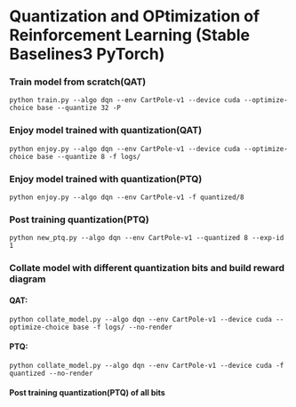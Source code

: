 # Quantization and OPtimization of Reinforcement Learning (Stable Baselines3 PyTorch)


### Train model from scratch(QAT)
``
python train.py --algo dqn --env CartPole-v1 --device cuda --optimize-choice base --quantize 32 -P
``

### Enjoy model trained with quantization(QAT)

``
python enjoy.py --algo dqn --env CartPole-v1 --device cuda --optimize-choice base --quantize 8 -f logs/
``
### Enjoy model trained with quantization(PTQ)

``
python enjoy.py --algo dqn --env CartPole-v1 -f quantized/8 
``
### Post training quantization(PTQ) 
``
python new_ptq.py --algo dqn --env CartPole-v1 --quantized 8 --exp-id 1
``

### Collate model with different quantization bits and build reward diagram

#### QAT:
``
python collate_model.py --algo dqn --env CartPole-v1 --device cuda --optimize-choice base -f logs/ --no-render
``
#### PTQ:
``
python collate_model.py --algo dqn --env CartPole-v1 --device cuda -f quantized --no-render
``

#### Post training quantization(PTQ) of all bits
